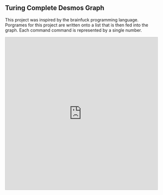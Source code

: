 
## Turing Complete Desmos Graph

<!-- META A programming language and interpreter implemented entirely in desmos META -->

This project was inspired by the brainfuck programming language. Porgrames for this project are written onto a list that is then fed into the graph. Each command command is represented by a single number. 

<iframe src="https://www.desmos.com/calculator/hrhfrsgzul?embed" width="500" height="500" style="border: 1px solid #ccc" frameborder=0></iframe>
<!-- LAST EDITED 1700392251 LAST EDITED-->
